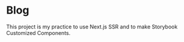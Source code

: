 # Blog

This project is my practice to use Next.js SSR and to make Storybook Customized Components. <br /> 
